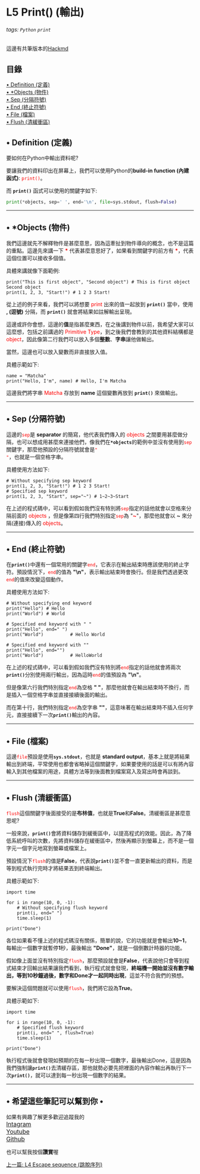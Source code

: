 # L5 Print() (輸出)
###### tags: `Python` `print`

這邊有共筆版本的[Hackmd](https://hackmd.io/@MatchaCode/Print)

## 目錄
<a href=#•-Definition-(定義)>• Definition (定義)</a><br>
<a href=#•-*Objects-(物件)>• *Objects (物件)</a><br>
<a href=#•-Sep-(分隔符號)>• Sep (分隔符號)</a><br>
<a href=#•-End-(終止符號)>• End (終止符號)</a><br>
<a href=#•-File-(檔案)>• File (檔案)</a><br>
<a href=#•-Flush-(清緩衝區)>• Flush (清緩衝區)</a><br>


## • Definition (定義)

要如何在Python中輸出資料呢?

要讓我們的資料印出在屏幕上，我們可以使用Python的**build-in function (內建函式)**: <code><font color='red'>print()</font></code>。

而 <code>**print()**</code> 函式可以使用的關鍵字如下:
```python
print(*objects, sep=' ', end='\n', file=sys.stdout, flush=False)
```

<hr>

## • *Objects (物件)

我們這邊就先不解釋物件是甚麼意思，因為這牽扯到物件導向的概念，也不是這篇的重點。這邊先來講一下 <font color='red'><b>\*</b></font> 代表甚麼意思好了，如果看到關鍵字的前方有 <font color='red'><b>\*</b></font>，代表這個位置可以接收多個值。

具體來講就像下面範例:
```python=
print("This is first object", "Second object") # This is first object Second object
print(1, 2, 3, "Start!") # 1 2 3 Start!
```

從上述的例子來看，我們可以將想要 <font color='red'>print</font> 出來的值一起放到 <code>**print()**</code> 當中，使用 **, (逗號)** 分隔，而 <code>**print()**</code> 就會將結果如註解輸出呈現。

這邊或許你會想，這邊的**值**是指甚麼東西，在之後講到物件以前，我希望大家可以這麼想，包括之前講過的 <font color='red'>Primitive Type</font>，到之後我們會教到的其他資料結構都是 <font color='red'>object</font>，因此像第二行我們可以放入多個**整數**、**字串**讓他做輸出。

當然，這邊也可以放入變數而非直接放入值。

具體示範如下:
```python=
name = "Matcha"
print("Hello, I'm", name) # Hello, I'm Matcha
```

這邊我們將字串 <font color='red'>Matcha</font> 存放到 **name** 這個變數再放到 <code>**print()**</code> 來做輸出。

<hr>

## • Sep (分隔符號)

這邊的<code><font color='red'>sep</font></code>是 **separator** 的簡寫，他代表我們傳入的 <font color='red'>objects</font> 之間要用甚麼做分隔，也可以想成用甚麼來連接他們，像我們在<code>**\*objects**</code>的範例中並沒有使用到<code><font color='red'>sep</font></code>關鍵字，那麼他預設的分隔符號就會是<code><font color='red'>" "</font></code>，也就是一個空格字串。

具體使用方法如下:
```python=
# Without specifying sep keyword
print(1, 2, 3, "Start!") # 1 2 3 Start!
# Specified sep keyword
print(1, 2, 3, "Start", sep="~") # 1~2~3~Start
```

在上述的程式碼中，可以看到假如我們沒有特別將<code><font color='red'>sep</font></code>指定的話他就會以空格來分隔前面的 <font color='red'>objects</font> ，但是像第四行我們特別指定<code><font color='red'>sep</font></code>為 "**<font color='red'>~</font>**"，那麼他就會以 **~** 來分隔(連接)傳入的 <font color='red'>objects</font>。

<hr>

## • End (終止符號)

在<code>**print()**</code>中還有一個常用的關鍵字<code><font color='red'>end</font></code>，它表示在輸出結束時應該使用的終止字符。預設情況下，<code><font color='red'>end</font></code>的值為 **"\n"**，表示輸出結束時會換行。但是我們透過更改<code><font color='red'>end</font></code>的值來改變這個動作。

具體使用方法如下:
```python=
# Without specifying end keyword
print("Hello") # Hello
print("World") # World

# Specified end keyword with " "
print("Hello", end=" ")
print("World")          # Hello World

# Specified end keyword with ""
print("Hello", end="")
print("World")          # HelloWorld
```

在上述的程式碼中，可以看到假如我們沒有特別將<code><font color='red'>end</font></code>指定的話他就會將兩次<code>**print()**</code>分別使用兩行輸出，因為這時<code><font color='red'>end</font></code>的值預設為 **"\n"**。

但是像第六行我們特別指定<code><font color='red'>end</font></code>為空格 **" "**，那麼他就會在輸出結束時不換行，而是插入一個空格字串並直接接續後面的輸出。

而在第十行，我們特別指定<code><font color='red'>end</font></code>為空字串 **""**，這意味著在輸出結束時不插入任何字元，直接接續下一次<code>**print()**</code>輸出的內容。

<hr>

## • File (檔案)

這邊<code><font color='red'>file</font></code>預設是使用<code>**sys.stdout**</code>，也就是 **standard output**，基本上就是將結果輸出到終端，平常使用也都會省略掉這個關鍵字，如果要使用的話是可以有將內容輸入到其他檔案的用途，具體方法等到後面教到檔案寫入及寫出時會再談到。

<hr>

## • Flush (清緩衝區)

<code><font color='red'>flush</font></code>這個關鍵字後面接受的是**布林值**，也就是**True**和**False**。清緩衝區是甚麼意思呢?

一般來說，<code>**print()**</code>會將資料儲存到緩衝區中，以提高程式的效能。因此，為了降低系統呼叫的次數，先將資料儲存在緩衝區中，然後再顯示到螢幕上，而不是一個字元一個字元地寫到螢幕或檔案上。

預設情況下<code><font color='red'>flush</font></code>的值是**False**，代表說<code>**print()**</code>並不會一直更新輸出的資料，而是等到程式執行完時才將結果丟到終端輸出。

具體示範如下:
```python=
import time

for i in range(10, 0, -1):
    # Without specifying flush keyword
    print(i, end=" ")
    time.sleep(1)

print("Done")
```

各位如果看不懂上述的程式碼沒有關係，簡單的說，它的功能就是會輸出**10~1**，每輸出一個數字就暫停**1**秒，最後輸出 **"Done"**，就是一個倒數計時器的功能。

假如像上面並沒有特別指定<code><font color='red'>flush</font></code>，那麼預設就會是**False**，代表說他只會等到程式結束才回輸出結果讓我們看到，執行程式就會發現，**終端機一開始並沒有數字輸出，等到10秒鐘過後，數字和Done才一起同時出現**，這並不符合我們的預想。

要解決這個問題就可以使用<code><font color='red'>flush</font></code>，我們將它設為**True**。

具體示範如下:

```python=
import time

for i in range(10, 0, -1):
    # Specified flush keyword
    print(i, end=" ", flush=True)
    time.sleep(1)

print("Done")
```

執行程式後就會發現如預期的在每一秒出現一個數字，最後輸出Done，這是因為我們強制讓<code>**print()**</code>去清緩存區，那他就勢必要先把裡面的內容作輸出再執行下一次<code>**print()**</code>，就可以達到每一秒出現一個數字的結果。

<hr>

## • 希望這些筆記可以幫到你 •
如果有興趣了解更多歡迎追蹤我的<br>
<font size=3>[Intagram](https://www.instagram.com/matcha_code/)</font><br>
<font size=3>[Youtube](https://www.youtube.com/@matchacode)</font><br>
<font size=3>[Github](https://github.com/OG-Matcha/Python-Class)</font><br>

也可以幫我按個**讚賞**喔

<div style="display: block; text-align: left">
<a href="https://hackmd.io/@MatchaCode/Escape-sequence" role="button" style="display:block; text-align:left;"> 上一篇: 
L4 Escape sequence (跳脫序列)</a>
</div>